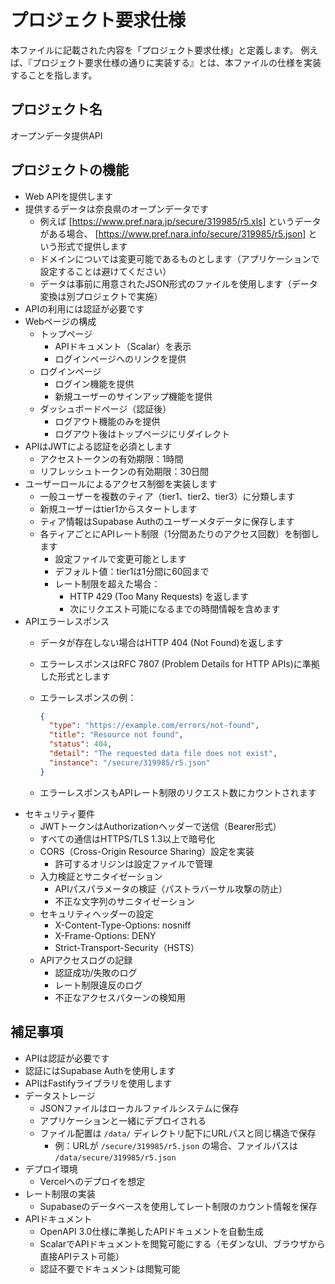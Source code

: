 # プロジェクト要求仕様

本ファイルに記載された内容を「プロジェクト要求仕様」と定義します。
例えば、『プロジェクト要求仕様の通りに実装する』とは、本ファイルの仕様を実装することを指します。

## プロジェクト名

オープンデータ提供API

## プロジェクトの機能

- Web APIを提供します
- 提供するデータは奈良県のオープンデータです
  - 例えば [https://www.pref.nara.jp/secure/319985/r5.xls] というデータがある場合、 [https://www.pref.nara.info/secure/319985/r5.json] という形式で提供します
  - ドメインについては変更可能であるものとします（アプリケーションで設定することは避けてください）
  - データは事前に用意されたJSON形式のファイルを使用します（データ変換は別プロジェクトで実施）
- APIの利用には認証が必要です
- Webページの構成
  - トップページ
    - APIドキュメント（Scalar）を表示
    - ログインページへのリンクを提供
  - ログインページ
    - ログイン機能を提供
    - 新規ユーザーのサインアップ機能を提供
  - ダッシュボードページ（認証後）
    - ログアウト機能のみを提供
    - ログアウト後はトップページにリダイレクト
- APIはJWTによる認証を必須とします
  - アクセストークンの有効期限：1時間
  - リフレッシュトークンの有効期限：30日間
- ユーザーロールによるアクセス制御を実装します
  - 一般ユーザーを複数のティア（tier1、tier2、tier3）に分類します
  - 新規ユーザーはtier1からスタートします
  - ティア情報はSupabase Authのユーザーメタデータに保存します
  - 各ティアごとにAPIレート制限（1分間あたりのアクセス回数）を制御します
    - 設定ファイルで変更可能とします
    - デフォルト値：tier1は1分間に60回まで
    - レート制限を超えた場合：
      - HTTP 429 (Too Many Requests) を返します
      - 次にリクエスト可能になるまでの時間情報を含めます
- APIエラーレスポンス
  - データが存在しない場合はHTTP 404 (Not Found)を返します
  - エラーレスポンスはRFC 7807 (Problem Details for HTTP APIs)に準拠した形式とします
  - エラーレスポンスの例：

    ```json
    {
      "type": "https://example.com/errors/not-found",
      "title": "Resource not found",
      "status": 404,
      "detail": "The requested data file does not exist",
      "instance": "/secure/319985/r5.json"
    }
    ```

  - エラーレスポンスもAPIレート制限のリクエスト数にカウントされます
- セキュリティ要件
  - JWTトークンはAuthorizationヘッダーで送信（Bearer形式）
  - すべての通信はHTTPS/TLS 1.3以上で暗号化
  - CORS（Cross-Origin Resource Sharing）設定を実装
    - 許可するオリジンは設定ファイルで管理
  - 入力検証とサニタイゼーション
    - APIパスパラメータの検証（パストラバーサル攻撃の防止）
    - 不正な文字列のサニタイゼーション
  - セキュリティヘッダーの設定
    - X-Content-Type-Options: nosniff
    - X-Frame-Options: DENY
    - Strict-Transport-Security（HSTS）
  - APIアクセスログの記録
    - 認証成功/失敗のログ
    - レート制限違反のログ
    - 不正なアクセスパターンの検知用

## 補足事項

- APIは認証が必要です
- 認証にはSupabase Authを使用します
- APIはFastifyライブラリを使用します
- データストレージ
  - JSONファイルはローカルファイルシステムに保存
  - アプリケーションと一緒にデプロイされる
  - ファイル配置は `/data/` ディレクトリ配下にURLパスと同じ構造で保存
    - 例：URLが `/secure/319985/r5.json` の場合、ファイルパスは `/data/secure/319985/r5.json`
- デプロイ環境
  - Vercelへのデプロイを想定
- レート制限の実装
  - Supabaseのデータベースを使用してレート制限のカウント情報を保存
- APIドキュメント
  - OpenAPI 3.0仕様に準拠したAPIドキュメントを自動生成
  - ScalarでAPIドキュメントを閲覧可能にする（モダンなUI、ブラウザから直接APIテスト可能）
  - 認証不要でドキュメントは閲覧可能
